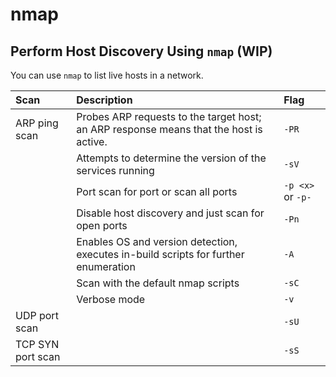 # nmap

## Perform Host Discovery Using `nmap` \(WIP\)

You can use `nmap` to list live hosts in a network.

| Scan | Description | Flag |
| :--- | :--- | :--- |
| ARP ping scan | Probes ARP requests to the target host; an ARP response means that the host is active. | `-PR` |
|  | Attempts to determine the version of the services running | `-sV` |
|  | Port scan for port  or scan all ports | `-p <x>` or `-p-` |
|  | Disable host discovery and just scan for open ports | `-Pn` |
|  | Enables OS and version detection, executes in-build scripts for further enumeration | `-A` |
|  | Scan with the default nmap scripts | `-sC` |
|  | Verbose mode | `-v` |
| UDP port scan |  | `-sU` |
| TCP SYN port scan |  | `-sS` |


